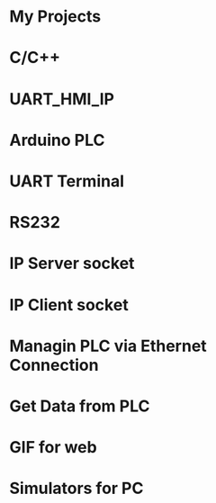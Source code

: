 # My Projects
# C/C++
# UART_HMI_IP
# Arduino PLC
# UART Terminal
# RS232
# IP Server socket
# IP Client socket
# Managin PLC via Ethernet Connection
# Get Data from PLC
# GIF for web
# Simulators for PC
